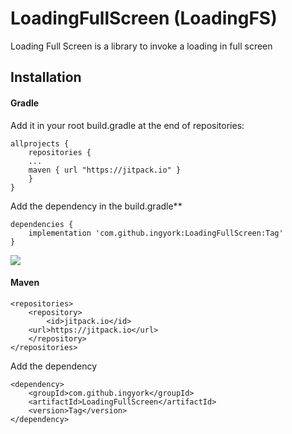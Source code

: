 # LoadingFullScreen (LoadingFS)
Loading Full Screen is a library to invoke a loading in full screen


## Installation

#### Gradle

Add it in your root build.gradle at the end of repositories:
```
allprojects {
    repositories {
	...
	maven { url "https://jitpack.io" }
    }
}
```



Add the dependency in the build.gradle**
```
dependencies {
    implementation 'com.github.ingyork:LoadingFullScreen:Tag'
}
```

[![](https://jitpack.io/v/ingyork/LoadingFullScreen.svg)](https://jitpack.io/#ingyork/LoadingFullScreen)

#### Maven
```
<repositories>
    <repository>
        <id>jitpack.io</id>
	<url>https://jitpack.io</url>
    </repository>
</repositories>
```

Add the dependency
```
<dependency>
    <groupId>com.github.ingyork</groupId>
	<artifactId>LoadingFullScreen</artifactId>
    <version>Tag</version>
</dependency>
```
